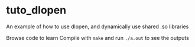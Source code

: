 # tuto_dlopen
An example of how to use dlopen, and dynamically use shared .so libraries

Browse code to learn
Compile with `make` and run `./a.out` to see the outputs

